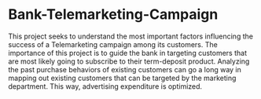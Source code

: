 # Bank-Telemarketing-Campaign

This project seeks to understand the most important factors influencing the success of a Telemarketing campaign among its customers.  The importance of this project is to guide the bank in targeting customers that are most likely going to subscribe to their term-deposit product.  Analyzing the past purchase behaviors of existing customers can go a long way in mapping out existing customers that can be targeted by the marketing department.  This way, advertising expenditure is optimized.
